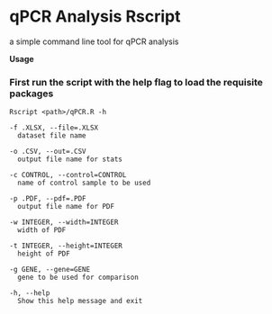 # qPCR Analysis Rscript
 a simple command line tool for qPCR analysis

**Usage**

### First run the script with the help flag to load the requisite packages


```console
Rscript <path>/qPCR.R -h

-f .XLSX, --file=.XLSX
  dataset file name

-o .CSV, --out=.CSV
  output file name for stats

-c CONTROL, --control=CONTROL
  name of control sample to be used

-p .PDF, --pdf=.PDF
  output file name for PDF

-w INTEGER, --width=INTEGER
  width of PDF

-t INTEGER, --height=INTEGER
  height of PDF

-g GENE, --gene=GENE
  gene to be used for comparison

-h, --help
  Show this help message and exit
```
